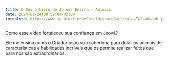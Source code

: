 ```yaml
---
title: O Que o Livro de Jó nos Ensina — Animais
date: 2024-01-24T08:59:04-03:00
inreplyto: https://www.jw.org/finder?srcid=share&wtlocale=T&lank=pub-jwbcov_201605_7_VIDEO
---
```


Como esse vídeo fortaleceu sua confiança em Jeová?

Ele me ensina como o Criador usou sua sabedoria para dotar os animais de características e habilidades incríveis que os permite realizar feitos que para nós são extraordinários.

